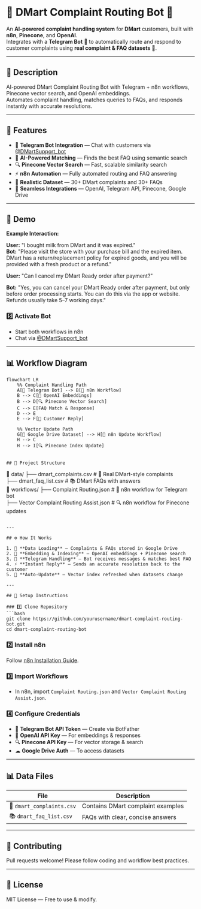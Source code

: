# 🛒 DMart Complaint Routing Bot 🤖

An **AI-powered complaint handling system** for **DMart** customers, built with **n8n**, **Pinecone**, and **OpenAI**.  
Integrates with a **Telegram Bot** 📱 to automatically route and respond to customer complaints using **real complaint & FAQ datasets** 📂.

---

## 📌 Description
AI-powered DMart Complaint Routing Bot with Telegram + n8n workflows, Pinecone vector search, and OpenAI embeddings.  
Automates complaint handling, matches queries to FAQs, and responds instantly with accurate resolutions.

---

## 🚀 Features

- 📱 **Telegram Bot Integration** — Chat with customers via [@DMartSupport_bot](https://t.me/DMartSupport_bot)  
- 🧠 **AI-Powered Matching** — Finds the best FAQ using semantic search  
- 🔍 **Pinecone Vector Search** — Fast, scalable similarity search  
- ⚡ **n8n Automation** — Fully automated routing and FAQ answering  
- 📂 **Realistic Dataset** — 30+ DMart complaints and 30+ FAQs  
- 🔗 **Seamless Integrations** — OpenAI, Telegram API, Pinecone, Google Drive  

---

## 🎥 Demo

**Example Interaction:**  

**User:** "I bought milk from DMart and it was expired."  
**Bot:** "Please visit the store with your purchase bill and the expired item. DMart has a return/replacement policy for expired goods, and you will be provided with a fresh product or a refund."  

**User:** "Can I cancel my DMart Ready order after payment?"

**Bot:** "Yes, you can cancel your DMart Ready order after payment, but only before order processing starts. You can do this via the app or website. Refunds usually take 5–7 working days."

### 5️⃣ Activate Bot  
- Start both workflows in n8n  
- Chat via [@DMartSupport_bot](https://t.me/DMartSupport_bot)  
---

## 📊 Workflow Diagram

```mermaid
flowchart LR
    %% Complaint Handling Path
    A[🛒 Telegram Bot] --> B[🤖 n8n Workflow]
    B --> C[🧠 OpenAI Embeddings]
    B --> D[🔍 Pinecone Vector Search]
    C --> E[FAQ Match & Response]
    D --> E
    E --> F[💬 Customer Reply]

    %% Vector Update Path
    G[📂 Google Drive Dataset] --> H[🤖 n8n Update Workflow]
    H --> C
    H --> I[🔍 Pinecone Index Update]


## 📂 Project Structure

```
📁 data/
 ├── dmart_complaints.csv         # 📝 Real DMart-style complaints  
 ├── dmart_faq_list.csv           # 📚 DMart FAQs with answers  
📁 workflows/
 ├── Complaint Routing.json       # 🤖 n8n workflow for Telegram bot  
 ├── Vector Complaint Routing Assist.json # 🔍 n8n workflow for Pinecone updates  
```

---

## ⚙️ How It Works

1. 📂 **Data Loading** — Complaints & FAQs stored in Google Drive  
2. 🧠 **Embedding & Indexing** — OpenAI embeddings + Pinecone search  
3. 📱 **Telegram Handling** — Bot receives messages & matches best FAQ  
4. ⚡ **Instant Reply** — Sends an accurate resolution back to the customer  
5. 🔄 **Auto-Update** — Vector index refreshed when datasets change  

---

## 🔧 Setup Instructions

### 1️⃣ Clone Repository
```bash
git clone https://github.com/yourusername/dmart-complaint-routing-bot.git
cd dmart-complaint-routing-bot
```

### 2️⃣ Install n8n  
Follow [n8n Installation Guide](https://docs.n8n.io/getting-started/installation/).

### 3️⃣ Import Workflows  
- In n8n, import `Complaint Routing.json` and `Vector Complaint Routing Assist.json`.

### 4️⃣ Configure Credentials  
- 🤖 **Telegram Bot API Token** — Create via BotFather  
- 🧠 **OpenAI API Key** — For embeddings & responses  
- 🔍 **Pinecone API Key** — For vector storage & search  
- ☁ **Google Drive Auth** — To access datasets  

---

## 📊 Data Files

| File | Description |
|------|-------------|
| 📝 `dmart_complaints.csv` | Contains DMart complaint examples |
| 📚 `dmart_faq_list.csv` | FAQs with clear, concise answers |

---

## 🤝 Contributing  
Pull requests welcome! Please follow coding and workflow best practices.

---

## 📜 License  
MIT License — Free to use & modify.
